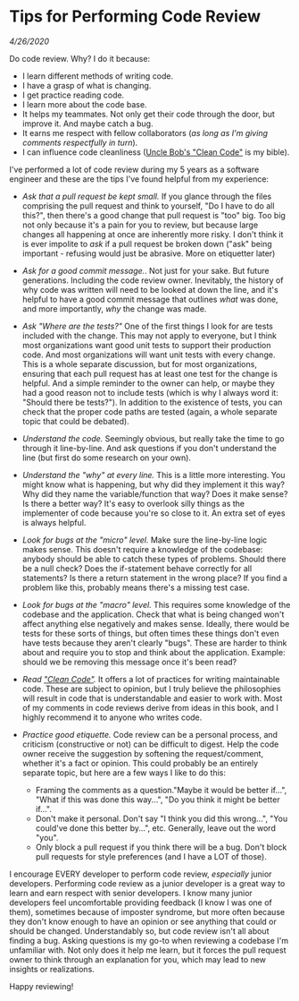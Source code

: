 # Tips for Performing Code Review
_4/26/2020_

Do code review. Why? I do it because:
- I learn different methods of writing code.
- I have a grasp of what is changing.
- I get practice reading code.
- I learn more about the code base.
- It helps my teammates. Not only get their code through the door, but improve it. And maybe catch
a bug.
- It earns me respect with fellow collaborators (_as long as I'm giving comments respectfully in 
turn_).
- I can influence code cleanliness 
([Uncle Bob's "Clean Code"](https://www.oreilly.com/library/view/clean-code/9780136083238/) is my 
bible).

I've performed a lot of code review during my 5 years as a software engineer and these are the tips
I've found helpful from my experience:
- *Ask that a pull request be kept small.* If you glance through the files comprising the pull 
request and think to yourself, "Do I have to do all this?", then there's a good change that pull
request is "too" big. Too big not only because it's a pain for you to review, but because large 
changes all happening at once are inherently more risky. I don't think it is ever impolite to _ask_ 
if a pull request be broken down ("ask" being important - refusing would just be abrasive. More on 
etiquetter later)

- *Ask for a good commit message.*. Not just for your sake. But future generations. Including the 
code review owner. Inevitably, the history of why code was written will need to be looked at down
the line, and it's helpful to have a good commit message that outlines _what_ was done, and more
importantly, _why_ the change was made.

- *Ask "Where are the tests?"* One of the first things I look for are tests included with the 
change. This may not apply to everyone, but I think most organizations want good unit tests to 
support their production code. And most organizations will want unit tests with every change.
This is a whole separate discussion, but for most organizations, ensuring that each pull request
has at least one test for the change is helpful. And a simple reminder to the owner can help, or 
maybe they had a good reason not to include tests (which is why I always word it: "Should there be
tests?"). In addition to the existence of tests, you can check that the proper code paths are 
tested (again, a whole separate topic that could be debated).

- *Understand the code.* Seemingly obvious, but really take the time to go through it line-by-line. 
And ask questions if you don't understand the line (but first do some research on your own).

- *Understand the "why" at every line.* This is a little more interesting. You might know what is
happening, but why did they implement it this way? Why did they name the variable/function that way?
Does it make sense? Is there a better way? It's easy to overlook silly things as the implementer of 
code because you're so close to it. An extra set of eyes is always helpful.

- *Look for bugs at the "micro" level.* Make sure the line-by-line logic makes sense. This doesn't
require a knowledge of the codebase: anybody should be able to catch these types of problems. 
Should there be a null check? Does the if-statement behave correctly for all statements? Is there a 
return statement in the wrong place? If you find a problem like this, probably means there's a 
missing test case.

- *Look for bugs at the "macro" level.* This requires some knowledge of the codebase and the 
application. Check that what is being changed won't affect anything else negatively and makes sense. 
Ideally, there would be tests for these sorts of things, but often times these things don't even 
have tests because they aren't clearly "bugs". These are harder to think about and require you to 
stop and think about the application. Example: should we be removing this message once it's been 
read?

- *Read ["Clean Code"](https://www.oreilly.com/library/view/clean-code/9780136083238/).* It offers a 
lot of practices for writing maintainable code. These are subject to opinion, but I truly believe
the philosophies will result in code that is understandable and easier to work with. Most of my 
comments in code reviews derive from ideas in this book, and I highly recommend it to anyone who
writes code.

- *Practice good etiquette.* Code review can be a personal process, and criticism (constructive or 
not) can be difficult to digest. Help the code owner receive the suggestion by softening the 
request/comment, whether it's a fact or opinion. This could probably be an entirely separate topic,
 but here are a few ways I like to do this:
  - Framing the comments as a question."Maybe it would be better if...", 
  "What if this was done this way...", "Do you think it might be better if...". 
  - Don't make it personal. Don't say "I think you did this wrong...", "You could've done this 
  better by...", etc. Generally, leave out the word "you".
  - Only block a pull request if you think there will be a bug. Don't block pull requests for style
  preferences (and I have a LOT of those). 

I encourage EVERY developer to perform code review, _especially_ junior developers. Performing code 
review as a junior developer is a great way to learn and earn respect with senior developers. I know
many junior developers feel uncomfortable providing feedback (I know I was one of them), sometimes 
because of imposter  syndrome, but more often because they don't know enough to have an opinion or 
see anything that could or should be changed. Understandably so, but code review isn't all about 
finding a bug. Asking questions is my go-to when reviewing a codebase I'm unfamiliar with. Not only
does it help me learn, but it forces the pull request owner to think through an explanation for you,
which may lead to new insights or realizations.

Happy reviewing!
